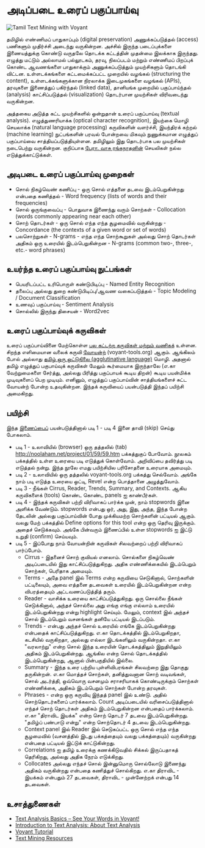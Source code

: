 # அடிப்படை உரைப் பகுப்பாய்வு

![Tamil Text Mining with Voyant](https://github.com/noolahamfoundation/noolaham-labs/blob/master/resources/images/Tamil%20Text%20Mining%20with%20Voyant.png)

தமிழில் எண்ணிமப் பாதுகாப்பும் (digital preservation) அணுக்கப்படுத்தல் (access) பணிகளும் முதிர்ச்சி அடைந்து வருகின்றன.  அச்சில் இருந்த படைப்புக்களை இணையத்துக்கு கொண்டு வருதலே தொடக்க கட்டத்தின் முதன்மை இலக்காக இருந்தது.  எழுத்து மட்டும் அல்லாமல் பல்லூடகம், தரவு, நிலப்படம் மற்றும் எண்ணிமப் பிறப்புக் கொண்ட ஆவணங்களை பாதுகாக்கும் அணுக்கப்படுத்தும் முயற்சிகளும் தொடங்கி விட்டன.  உள்ளடக்கங்களை கட்டமைக்கப்பட்ட முறையில் வழங்கல் (structuring the content), உள்ளடக்கங்களுக்கான நிரலாக்க இடைமுகங்களை வழங்கல் (APIs), தரவுகளை இணைத்துப் பகிர்ந்தல் (linked data), தானியங்க முறையில் பகுப்பாய்ந்தல் (analysis)  காட்சிப்படுத்தல் (visualization) தொடர்பான முயற்சிகள் விரிவடைந்து வருகின்றன.

அத்தகைய அடுத்த கட்ட முயற்சிகளில் ஒன்றுதான் உரைப் பகுப்பாய்வு (textual analysis).  எழுத்துணரியாக்க (optical character recognition), இயற்கை மொழி செயலாக்க (natural language processing) கருவிகளின் வளர்ச்சி, இயந்திரக் கற்றல் (machine learning) நுட்பங்களின் பரவல் போன்றவை மிகவும் நுணுக்கமான எழுத்துப் பகுப்பாய்வை சாத்தியப்படுத்தியுள்ளன.  தமிழிலும் இது தொடர்பாக பல முயற்சிகள் நடைபெற்று வருகின்றன.  குறிப்பாக [பேரா. வாசு ரங்கநாதனின்](http://tamilnlp.com) செயலிகள் நல்ல எடுத்துக்காட்டுக்கள்.

## அடிபடை உரைப் பகுப்பாய்வு முறைகள்
* சொல் நிகழ்வெண் கணிப்பு - ஒரு சொல் எத்தனை தடவை இடம்பெறுகின்றது என்பதை கணித்தல் - Word frequency (lists of words and their frequencies)
* சொல் ஒருங்குவைப்பு - பொதுவாக இணைந்து வரும் சொற்கள் - Collocation (words commonly appearing near each other)
* சொற் தொடர்கள் - ஒரு சொல் எந்த எந்த சூழமைவில் வருகின்றது - Concordance (the contexts of a given word or set of words)
* பலசொற்றுகள் - N-grams  - எந்த எந்த சொற்கூறுகள் அல்லது சொற் தொடர்கள் அதிகம் ஒரு உரையில் இடம்பெறுகின்றன - N-grams (common two-, three-, etc.- word phrases)

## உயர்ந்த உரைப் பகுப்பாய்வு நுட்பங்கள்
* பெயரிடப்பட்ட உரிபொருள் கண்டுபிடிப்பு - Named Entity Recognition
* தலைப்பு அல்லது துறை கண்டுபிடிப்பு/ஆவண வகைப்படுத்தல் - Topic Modeling / Document Classification
* உணவுப் பகுப்பாய்வு - Sentiment Analysis
* சொல்லில் இருந்து திசையன் - Word2vec

## உரைப் பகுப்பாய்வுக் கருவிகள்
உரைப் பகுப்பாய்வினை மேற்கொள்ள [பல கட்டற்ற கருவிகள் மற்றும் வணிகக்](http://ieeexplore.ieee.org/stamp/stamp.jsp?arnumber=7784950) உள்ளன.  சிறந்த எளிமையான வலைக் கருவி [வோயன்ற்](https://voyant-tools.org) (voyant-tools.org) ஆகும்.  ஆங்கிலம் போல் அல்லாது [தமிழ் ஒரு ஒட்டுநிலை (agglutinative language)](http://valavu.blogspot.ca/2006/02/blog-post_27.html) மொழி.  அதனால் தமிழ் எழுத்துப் பகுபாய்வுக் கருவிகள் மேலும் கூர்மையாக இருந்தாலே (எ.கா வேற்றுமைகளை சேர்த்து, அல்லது பிரித்து பகுப்பாயக் கூடிய திறன்) கூடிய பயன்மிக்க முடிவுகளைப் பெற முடியும்.  எனினும், எழுத்துப் பகுப்பாய்வின் சாத்தியங்களைச் சுட்ட வோயன்ற் போன்ற உதவுகின்றன.  இந்தக் கருவியைப் பயன்படுத்தி இந்தப் பயிற்சி அமைகிறது.

## பயிற்சி
இந்த [இணைப்பைப்](https://voyant-tools.org/?corpus=e1f8316cdf66ac99c8ea0977fbe2caae&stopList=keywords-dc6ebc2933f7c38ecf6c933f7371484c&panels=cirrus,reader,trends,summary,contexts) பயன்படுத்தினால் படி 1 - படி 4 இனை தாவி (skip) செய்து போகலாம்.

* படி 1 - உலாவியில் (browser) ஒரு தத்தலில் (tab)  http://noolaham.net/project/01/59/59.htm பக்கத்துகுப் போவோம்.  நூலகம் பக்கத்தில் உள்ள உரையை படி எடுத்துக் கொள்வோம்.  அறிவிப்பை தவிர்த்து படி எடுத்தல் நன்று.  இந்த நூலே எமது பயிற்சியில பரிசோதனை உரையாக அமையும்.  
* படி 2 - உலாவியில் ஒரு தத்தலில் voyant-tools.org பக்கத்து செல்வோம்.  அங்கே நாம் படி எடுத்த உரையை ஒட்டி, Revel என்ற பொத்தானை அழுத்துவோம்.  
* படி 3 - நீங்கள் Cirrus, Reader, Trends, Summary, and Contexts. ஆகிய கருவிகளைக் (tools) கொண்ட கொண்ட panels ஐ காண்பீர்கள். 
* படி 4 -  இந்தக் கருவிகள் பற்றி விரிவாகப் பார்க்க முன், நாம் stopwords இனை அளிக்க வேண்டும்.  stopwords என்பது ஒர், அது, இது, அந்த, இந்த போன்ற தேடலின் அல்லது பகுப்பாய்வின் போது முக்கியமற்ற சொற்களின் பட்டியல் ஆகும்.  வலது மேற் பக்கத்தில் Define options for this tool என்ற ஒரு தெரிவு இருக்கும்.  அதைச் செடுக்கவும்.  அங்கே பின்வரும் இணைப்பில் உள்ள stopwords ஐ இட்டு உறுதி (confirm) செய்யவும்.
* படி 5 - இப்போது நாம் வோயன்றின் கருவிகள் சிலவற்றைப் பற்றி விரிவாகப் பார்ப்போம்.
    * Cirrus - இதனைச் சொற் குவியல் எனலாம்.  சொல்களை நிகழ்வெண் அடிப்படையில் இது காட்சிப்படுத்துகிறது.  அதிக எண்ணிக்கையில் இடம்பெறும் சொற்கள், பெரிதாக அமையும்.
    * Terms - அதே panel இல் Terms என்ற கருவியை செடுகினால், சொற்களின் பட்டிலையும், அவை எத்தனை தடவைகள் உரையில் இடம்பெறுகின்றன என்ற விபரத்தையும் அட்டவணப்படுத்தித் தரும்.
    * Reader - வாசிக்க உரையை காட்சிப்படுத்துகிறது.  ஒரு சொல்லை நீங்கள் செடுக்கினால், அந்தச் சொல்லை அது எங்கு எங்கு எல்லாம் உரையில் இடம்பெறுகின்றது என்று highlight செய்யும்.  மேலும், context இல் அந்தச் சொல் இடம்பெறும் வசனங்கள் தனியே பட்டியல் இடப்படும். 
   * Trends - என்பது அந்தச் சொல் உரையில் எங்கே இடம்பெறுகின்றது என்பதைக் காட்சிப்படுத்துகிறது.  எ.கா தொடக்கத்தில் இடம்பெறுகிறதா, கடசியில் வருகிறதா, அல்லது எல்லா இடங்களிலும் வருகின்றதா.  எ.கா "வரலாற்று" என்ற சொல் இந்த உரையின் தொடக்கத்திலும் இறுதியிலும் அதிகம் இடம்பெறுகின்றது.  ஆங்கில என்ற சொல் தொடக்கத்தில் இடம்பெறுகின்றது, ஆனால் பின்பகுதியில் இல்லை.  
   * Summary - இந்த உரை பற்றிய புள்ளிவிபரங்கள் சிலவற்றை இது தொகுது தருகின்றன்.  எ.கா மொத்தச் சொற்கள், தனித்துவனான சொற் வடிவங்கள், சொல் அடர்த்தி, ஒவ்வொரு வசனமும் சராசரியாகக் கொண்டிருக்கும் சொற்கள் எண்ணிக்கை, அதிகம் இடம்பெறும் சொற்கள் போன்ற தரவுகள்.
    * Phrases - என்ற ஒரு கருவியு இந்தத் panel இல் உண்டு.  அதில் சொற்தொடர்களைப் பார்க்கலாம்.  Count அடிப்படையில் வரிசைப்படுத்தினால் எந்தச் சொற் தொடர்கள் அதிகம் இடம்பெறுகின்றன என்பதைப் பார்க்கலாம்.  எ.கா "திராவிட இயக்க" என்ற சொற் தொடர் 7 தடவை இடம்பெறுகின்றது.  "தமிழ்ப் பண்பாடு என்று" என்ற சொற்தொடர் 4 தடவை இடம்பெறுகின்றது.
    * Context panel இல் Reader இல் செடுகப்பட்ட ஒரு சொல் எந்த எந்த சூழமைவில் (வசனத்தில் இடது பக்கத்தையும் வலது பக்கத்தையும்) வருகின்றது என்பதை பட்டியல் இட்டுக் காட்டுகின்றது.
    * Correlations ஐ தமிழ் உரைக்கு கணக்கிடுவதில் சிக்கல் இருப்பதாகத் தெரிகிறது, அல்லது அதிக நேரம் எடுக்கிறது.
    * Collocates அல்லது எந்தச் சொல் இன்னுமொரு சொல்லோடு இணைந்து அதிகம் வருகின்றது என்பதை கணித்துச் சொல்கிறது.  எ.கா திராவிட - இயக்கம் என்பதும் 27 தடவைகள், திராவிட - முன்னேற்றக் என்பது 14 தடவைகள்.
    
## உசாத்துணைகள்
* [Text Analysis Basics – See Your Words in Voyant!](https://publish.illinois.edu/commonsknowledge/2017/02/21/text-analysis-basics-see-your-words-in-voyant/)
* [Introduction to Text Analysis: About Text Analysis](https://guides.library.duke.edu/c.php?g=289707&p=1930854)
* [Voyant Tutorial](http://history2016.doingdh.org/voyant-tutorial/)
* [Text Mining Resources](http://text-analytics101.rxnlp.com/p/compiled-tutorials.html)

